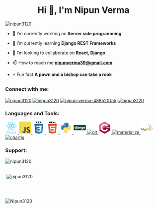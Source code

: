 <h1 align="center">Hi 👋, I'm Nipun Verma</h1>
<p align="left"> <img src="https://komarev.com/ghpvc/?username=nipun3120&label=Profile%20views&color=0e75b6&style=flat" alt="nipun3120" /> </p>

- 🔭 I’m currently working on **Server side programming**

- 🌱 I’m currently learning **Django REST Frameworks**

- 👯 I’m looking to collaborate on **React, Django**

- 📫 How to reach me **nipunverma39@gmail.com**

- ⚡ Fun fact **A pawn and a bishop can take a rook**

<h3 align="left">Connect with me:</h3>
<p align="left">
<a href="https://codepen.io/nipun3120" target="blank"><img align="center" src="https://raw.githubusercontent.com/rahuldkjain/github-profile-readme-generator/master/src/images/icons/Social/codepen.svg" alt="nipun3120" height="30" width="40" /></a>
<a href="https://twitter.com/nipun3120" target="blank"><img align="center" src="https://raw.githubusercontent.com/rahuldkjain/github-profile-readme-generator/master/src/images/icons/Social/twitter.svg" alt="nipun3120" height="30" width="40" /></a>
<a href="https://linkedin.com/in/nipun-verma-4885201a5" target="blank"><img align="center" src="https://raw.githubusercontent.com/rahuldkjain/github-profile-readme-generator/master/src/images/icons/Social/linked-in-alt.svg" alt="nipun-verma-4885201a5" height="30" width="40" /></a>
<a href="https://instagram.com/nipun3120" target="blank"><img align="center" src="https://raw.githubusercontent.com/rahuldkjain/github-profile-readme-generator/master/src/images/icons/Social/instagram.svg" alt="nipun3120" height="30" width="40" /></a>
</p>

<h3 align="left">Languages and Tools:</h3>
<p align="left"> 
    <a href="https://reactjs.org/" target="_blank"> <img src="https://raw.githubusercontent.com/devicons/devicon/master/icons/react/react-original-wordmark.svg" alt="react" width="40" height="40"/> </a> 
    <a href="https://developer.mozilla.org/en-US/docs/Web/JavaScript" target="_blank"> <img src="https://raw.githubusercontent.com/devicons/devicon/master/icons/javascript/javascript-original.svg" alt="javascript" width="40" height="40"/> </a> 
   <a href="https://www.w3schools.com/css/" target="_blank"> <img src="https://raw.githubusercontent.com/devicons/devicon/master/icons/css3/css3-original-wordmark.svg" alt="css3" width="40" height="40"/> </a> 
    <a href="https://www.w3.org/html/" target="_blank"> <img src="https://raw.githubusercontent.com/devicons/devicon/master/icons/html5/html5-original-wordmark.svg" alt="html5" width="40" height="40"/> </a> 
    <a href="https://www.python.org" target="_blank"> <img src="https://raw.githubusercontent.com/devicons/devicon/master/icons/python/python-original.svg" alt="python" width="40" height="40"/> </a> 
    <a href="https://www.djangoproject.com/" target="_blank"> <img src="https://raw.githubusercontent.com/devicons/devicon/master/icons/django/django-original.svg" alt="django" width="40" height="40"/> </a>
  <a href="https://git-scm.com/" target="_blank"> <img src="https://www.vectorlogo.zone/logos/git-scm/git-scm-icon.svg" alt="git" width="40" height="40"/> </a> 
  <a href="https://www.w3schools.com/cpp/" target="_blank"> <img src="https://raw.githubusercontent.com/devicons/devicon/master/icons/cplusplus/cplusplus-original.svg" alt="cplusplus" width="40" height="40"/> </a> 
  <a href="https://materializecss.com/" target="_blank"> <img src="https://raw.githubusercontent.com/prplx/svg-logos/5585531d45d294869c4eaab4d7cf2e9c167710a9/svg/materialize.svg" alt="materialize" width="40" height="40"/> </a> 
  <a href="https://www.mysql.com/" target="_blank"> <img src="https://raw.githubusercontent.com/devicons/devicon/master/icons/mysql/mysql-original-wordmark.svg" alt="mysql" width="40" height="40"/> </a> 
   <a href="https://www.chartjs.org" target="_blank"> <img src="https://www.chartjs.org/media/logo-title.svg" alt="chartjs" width="40" height="40"/> </a> 
</p>

<h3 align="left">Support:</h3>


<p><img align="left" src="https://github-readme-stats.vercel.app/api/top-langs?username=nipun3120&show_icons=true&locale=en&layout=compact" alt="nipun3120" /></p>
<br><br>
<p>&nbsp;<img align="center" src="https://github-readme-stats.vercel.app/api?username=nipun3120&show_icons=true&locale=en" alt="nipun3120" /></p>
<br><br>
<p><a href="https://www.buymeacoffee.com/Nipun3120"> <img align="left" src="https://cdn.buymeacoffee.com/buttons/v2/default-yellow.png" height="50" width="210" alt="Nipun3120" /></a></p>
